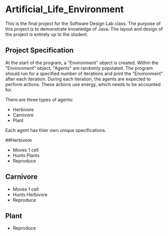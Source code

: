 # Artificial_Life_Environment

This is the final project for the Software Design Lab class. The purpose of this project is to demonstrate knowledge of Java.
The layout and design of the project is entirely up to the student.

## Project Specification
At the start of the program, a "Environment" object is created. Within the "Environment" object, "Agents" are randomly populated.
The program should run for a specified number of iterations and print the "Environment" after each iteration. 
During each iteration, the agents are expected to perform actions. These actions use energy, which needs to be accounted for.

There are three types of agents:
- Herbivore
- Carnivore
- Plant

Each agent has thier own unique specifications.

##Herbivore
- Moves 1 cell
- Hunts Plants
- Reproduce 

## Carnivore
- Moves 1 cell
- Hunts Herbivore
- Reproduce

## Plant
- Reproduce

